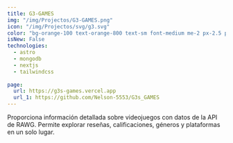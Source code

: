 ```yaml
---
title: G3-GAMES
img: "/img/Projectos/G3-GAMES.png"
icon: "/img/Projectos/svg/g3.svg"
color: "bg-orange-100 text-orange-800 text-sm font-medium me-2 px-2.5 py-0.5 rounded dark:bg-orange-900 dark:text-orange-300"
isNew: False
technologies:
  - astro
  - mongodb
  - nextjs
  - tailwindcss
  
page:
  url: https://g3s-games.vercel.app
  url_1: https://github.com/Nelson-5553/G3s_GAMES
---
```


Proporciona información detallada sobre videojuegos con datos de la API de RAWG. Permite explorar reseñas, calificaciones, géneros y plataformas en un solo lugar.

